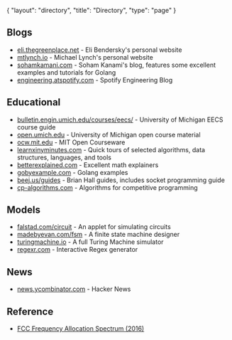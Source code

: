 {
   "layout": "directory",
   "title": "Directory",
   "type": "page"
}

## Blogs

* [eli.thegreenplace.net](https://eli.thegreenplace.net/) - Eli Bendersky's personal website
* [mtlynch.io](mtlynch.io) - Michael Lynch's personal website
* [sohamkamani.com](https://www.sohamkamani.com/archive/) - Soham Kanami's blog, features some excellent examples and tutorials for Golang
* [engineering.atspotify.com](https://engineering.atspotify.com/) - Spotify Engineering Blog

## Educational

* [bulletin.engin.umich.edu/courses/eecs/](https://bulletin.engin.umich.edu/courses/eecs/) - University of Michigan EECS course guide
* [open.umich.edu](https://open.umich.edu/) - University of Michigan open course material
* [ocw.mit.edu](https://ocw.mit.edu) - MIT Open Courseware
* [learnxinyminutes.com](Https://learnxinyminutes.com/) - Quick tours of selected algorithms, data structures, languages, and tools
* [betterexplained.com](https://betterexplained.com/archives/) - Excellent math explainers
* [gobyexample.com](https://gobyexample.com) - Golang examples
* [beej.us/guides](https://beej.us/guide) - Brian Hall guides, includes socket programming guide
* [cp-algorithms.com](https://cp-algorithms.com/) - Algorithms for competitive programming

## Models

* [falstad.com/circuit](https://www.falstad.com/circuit/) - An applet for simulating circuits
* [madebyevan.com/fsm](https://madebyevan.com/fsm/) - A finite state machine designer
* [turingmachine.io](https://turingmachine.io/) - A full Turing Machine simulator
* [regexr.com](https://regexr.com/) - Interactive Regex generator

## News
* [news.ycombinator.com](https://news.ycombinator.com/) - Hacker News

## Reference
* [FCC Frequency Allocation Spectrum (2016)](https://www.ntia.doc.gov/files/ntia/publications/january_2016_spectrum_wall_chart.pdf)
